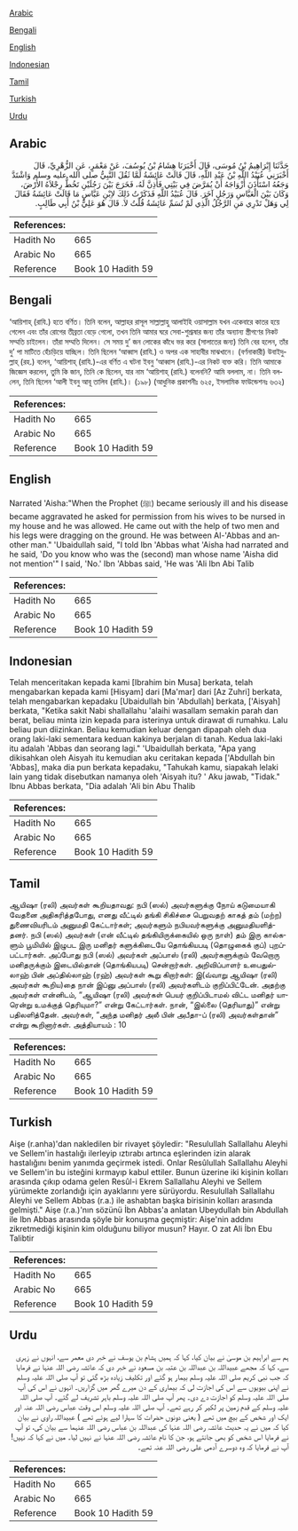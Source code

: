 [Arabic](#arabic)

[Bengali](#bengali)

[English](#english)

[Indonesian](#indonesian)

[Tamil](#tamil)

[Turkish](#turkish)

[Urdu](#urdu)

## Arabic


<div dir="rtl" lang="ar" style={{fontSize:'larger',backgroundColor:'#f8f9fa',padding:20}}>
حَدَّثَنَا إِبْرَاهِيمُ بْنُ مُوسَى، قَالَ أَخْبَرَنَا هِشَامُ بْنُ يُوسُفَ، عَنْ مَعْمَرٍ، عَنِ الزُّهْرِيِّ، قَالَ أَخْبَرَنِي عُبَيْدُ اللَّهِ بْنُ عَبْدِ اللَّهِ، قَالَ قَالَتْ عَائِشَةُ لَمَّا ثَقُلَ النَّبِيُّ صلى الله عليه وسلم وَاشْتَدَّ وَجَعُهُ اسْتَأْذَنَ أَزْوَاجَهُ أَنْ يُمَرَّضَ فِي بَيْتِي فَأَذِنَّ لَهُ، فَخَرَجَ بَيْنَ رَجُلَيْنِ تَخُطُّ رِجْلاَهُ الأَرْضَ، وَكَانَ بَيْنَ الْعَبَّاسِ وَرَجُلٍ آخَرَ‏.‏ قَالَ عُبَيْدُ اللَّهِ فَذَكَرْتُ ذَلِكَ لاِبْنِ عَبَّاسٍ مَا قَالَتْ عَائِشَةُ فَقَالَ لِي وَهَلْ تَدْرِي مَنِ الرَّجُلُ الَّذِي لَمْ تُسَمِّ عَائِشَةُ قُلْتُ لاَ‏.‏ قَالَ هُوَ عَلِيُّ بْنُ أَبِي طَالِبٍ‏.‏
</div>
<div style={{backgroundColor:'#f8f9fa',padding:20, marginBottom: 10}}><table> <thead> <tr> <th>References:</th> <th></th> </tr> </thead> <tbody><tr><td>Hadith No</td><td>665</td></tr><tr><td>Arabic No</td><td>665</td></tr><tr><td>Reference</td><td>Book 10 Hadith 59</td></tr></tbody></table></div>

## Bengali


<div dir="ltr" lang="bn" style={{fontSize:'larger',backgroundColor:'#f8f9fa',padding:20}}>
‘আয়িশাহ্ (রাযি.) হতে বর্ণিত। তিনি বলেন, আল্লাহর রাসূল সাল্লাল্লাহু আলাইহি ওয়াসাল্লাম যখন একেবারে কাতর হয়ে গেলেন এবং তাঁর রোগের তীব্রতা বেড়ে গেলো, তখন তিনি আমার ঘরে সেবা-শুশ্রূষার জন্য তাঁর অন্যান্য স্ত্রীগণের নিকট সম্মতি চাইলেন। তাঁরা সম্মতি দিলেন। সে সময় দু’ জন লোকের কাঁধে ভর করে (সালাতের জন্য) তিনি বের হলেন, তাঁর দু’ পা মাটিতে হেঁচড়িয়ে যাচ্ছিল। তিনি ছিলেন ‘আব্বাস (রাযি.) ও অপর এক সাহাবীর মাঝখানে। (বর্ণনাকারী) উবাইদুল্লাহ্ (রহ.) বলেন, ‘আয়িশাহ্ (রাযি.)-এর বর্ণিত এ ঘটনা ইবনু ‘আব্বাস (রাযি.)-এর নিকট ব্যক্ত করি। তিনি আমাকে জিজ্ঞেস করলেন, তুমি কি জান, তিনি কে ছিলেন, যার নাম ‘আয়িশাহ্ (রাযি.) বলেননি? আমি বললাম, না। তিনি বললেন, তিনি ছিলেন ‘আলী ইবনু আবূ তালিব (রাযি.)। (১৯৮) (আধুনিক প্রকাশনীঃ ৬২৫, ইসলামিক ফাউন্ডেশনঃ ৬৩২)
</div>
<div style={{backgroundColor:'#f8f9fa',padding:20, marginBottom: 10}}><table> <thead> <tr> <th>References:</th> <th></th> </tr> </thead> <tbody><tr><td>Hadith No</td><td>665</td></tr><tr><td>Arabic No</td><td>665</td></tr><tr><td>Reference</td><td>Book 10 Hadith 59</td></tr></tbody></table></div>

## English


<div dir="ltr" lang="en" style={{fontSize:'larger',backgroundColor:'#f8f9fa',padding:20}}>
Narrated 'Aisha:"When the Prophet (ﷺ) became seriously ill and his disease became aggravated he asked for permission from his wives to be nursed in my house and he was allowed. He came out with the help of two men and his legs were dragging on the ground. He was between Al-'Abbas and another man." 'Ubaidullah said, "I told Ibn 'Abbas what 'Aisha had narrated and he said, 'Do you know who was the (second) man whose name 'Aisha did not mention'" I said, 'No.' Ibn 'Abbas said, 'He was 'Ali Ibn Abi Talib
</div>
<div style={{backgroundColor:'#f8f9fa',padding:20, marginBottom: 10}}><table> <thead> <tr> <th>References:</th> <th></th> </tr> </thead> <tbody><tr><td>Hadith No</td><td>665</td></tr><tr><td>Arabic No</td><td>665</td></tr><tr><td>Reference</td><td>Book 10 Hadith 59</td></tr></tbody></table></div>

## Indonesian


<div dir="ltr" lang="id" style={{fontSize:'larger',backgroundColor:'#f8f9fa',padding:20}}>
Telah menceritakan kepada kami [Ibrahim bin Musa] berkata, telah mengabarkan kepada kami [Hisyam] dari [Ma'mar] dari [Az Zuhri] berkata, telah mengabarkan kepadaku [Ubaidullah bin 'Abdullah] berkata, ['Aisyah] berkata, "Ketika sakit Nabi shallallahu 'alaihi wasallam semakin parah dan berat, beliau minta izin kepada para isterinya untuk dirawat di rumahku. Lalu beliau pun diizinkan. Beliau kemudian keluar dengan dipapah oleh dua orang laki-laki sementara keduan kakinya berjalan di tanah. Kedua laki-laki itu adalah 'Abbas dan seorang lagi." 'Ubaidullah berkata, "Apa yang dikisahkan oleh Aisyah itu kemudian aku ceritakan kepada ['Abdullah bin 'Abbas], maka dia pun berkata kepadaku, "Tahukah kamu, siapakah lelaki lain yang tidak disebutkan namanya oleh 'Aisyah itu? ' Aku jawab, "Tidak." Ibnu Abbas berkata, "Dia adalah 'Ali bin Abu Thalib
</div>
<div style={{backgroundColor:'#f8f9fa',padding:20, marginBottom: 10}}><table> <thead> <tr> <th>References:</th> <th></th> </tr> </thead> <tbody><tr><td>Hadith No</td><td>665</td></tr><tr><td>Arabic No</td><td>665</td></tr><tr><td>Reference</td><td>Book 10 Hadith 59</td></tr></tbody></table></div>

## Tamil


<div dir="ltr" lang="ta" style={{fontSize:'larger',backgroundColor:'#f8f9fa',padding:20}}>
ஆயிஷா (ரலி) அவர்கள் கூறியதாவது: நபி (ஸல்) அவர்களுக்கு நோய் கடுமையாகி வேதனை அதிகரித்தபோது, எனது வீட்டில் தங்கி சிகிச்சை பெறுவதற் காகத் தம் (மற்ற) துணைவியரிடம் அனுமதி கேட்டார்கள்; அவர்களும் நபியவர்களுக்கு அனுமதியளித்தனர். நபி (ஸல்) அவர்கள் (என் வீட்டில் தங்கியிருக்கையில் ஒரு நாள்) தம் இரு கால்களும் பூமியில் இழுபட இரு மனிதர் களுக்கிடையே தொங்கியபடி (தொழுகைக் குப்) புறப்பட்டார்கள். அப்போது நபி (ஸல்) அவர்கள் அப்பாஸ் (ரலி) அவர்களுக்கும் வேறொரு மனிதருக்கும் இடையில்தான் (தொங்கியபடி) சென்றார்கள். அறிவிப்பாளர் உபைதுல்லாஹ் பின் அப்தில்லாஹ் (ரஹ்) அவர்கள் கூறு கிறார்கள்: இ(வ்வாறு ஆயிஷா (ரலி) அவர்கள் கூறிய)தை நான் இப்னு அப்பாஸ் (ரலி) அவர்களிடம் குறிப்பிட்டேன். அதற்கு அவர்கள் என்னிடம், “ஆயிஷா (ரலி) அவர்கள் பெயர் குறிப்பிடாமல் விட்ட மனிதர் யாரென்று உமக்குத் தெரியுமா?” என்று கேட்டார்கள். நான், “இல்லை (தெரியாது)” என்று பதிலளித்தேன். அவர்கள், “அந்த மனிதர் அலீ பின் அபீதா-ப் (ரலி) அவர்கள்தான்” என்று கூறினார்கள். அத்தியாயம் : 10
</div>
<div style={{backgroundColor:'#f8f9fa',padding:20, marginBottom: 10}}><table> <thead> <tr> <th>References:</th> <th></th> </tr> </thead> <tbody><tr><td>Hadith No</td><td>665</td></tr><tr><td>Arabic No</td><td>665</td></tr><tr><td>Reference</td><td>Book 10 Hadith 59</td></tr></tbody></table></div>

## Turkish


<div dir="ltr" lang="tr" style={{fontSize:'larger',backgroundColor:'#f8f9fa',padding:20}}>
Aişe (r.anha)'dan nakledilen bir rivayet şöyledir: "Resulullah Sallallahu Aleyhi ve Sellem'in hastalığı ilerleyip ıztırabı artınca eşlerinden izin alarak hastalığını benim yanımda geçirmek istedi. Onlar Resûlullah Sallallahu Aleyhi ve Sellem'in bu isteğini kırmayıp kabul ettiler. Bunun üzerine iki kişinin kolları arasında çıkıp odama gelen Resûl-i Ekrem Sallallahu Aleyhi ve Sellem yürümekte zorlandığı için ayaklarını yere sürüyordu. Resulullah Sallallahu Aleyhi ve Sellem Abbas (r.a.) ile ashabtan başka birisinin kolları arasında gelmişti." Aişe (r.a.)'nın sözünü İbn Abbas'a anlatan Ubeydullah bin Abdullah ile Ibn Abbas arasında şöyle bir konuşma geçmiştir: Aişe'nin addını zikretmediği kişinin kim olduğunu biliyor musun? Hayır. O zat Ali İbn Ebu Talibtir
</div>
<div style={{backgroundColor:'#f8f9fa',padding:20, marginBottom: 10}}><table> <thead> <tr> <th>References:</th> <th></th> </tr> </thead> <tbody><tr><td>Hadith No</td><td>665</td></tr><tr><td>Arabic No</td><td>665</td></tr><tr><td>Reference</td><td>Book 10 Hadith 59</td></tr></tbody></table></div>

## Urdu


<div dir="rtl" lang="ur" style={{fontSize:'larger',backgroundColor:'#f8f9fa',padding:20}}>
ہم سے ابراہیم بن موسیٰ نے بیان کیا، کہا کہ ہمیں ہشام بن یوسف نے خبر دی معمر سے، انہوں نے زہری سے، کہا کہ مجھے عبیداللہ بن عبداللہ بن عتبہ بن مسعود نے خبر دی کہ عائشہ رضی اللہ عنہا نے فرمایا کہ جب نبی کریم صلی اللہ علیہ وسلم بیمار ہو گئے اور تکلیف زیادہ بڑھ گئی تو آپ صلی اللہ علیہ وسلم نے اپنی بیویوں سے اس کی اجازت لی کہ بیماری کے دن میرے گھر میں گزاریں۔ انہوں نے اس کی آپ صلی اللہ علیہ وسلم کو اجازت دے دی۔ پھر آپ صلی اللہ علیہ وسلم باہر تشریف لے گئے۔ آپ صلی اللہ علیہ وسلم کے قدم زمین پر لکیر کر رہے تھے۔ آپ صلی اللہ علیہ وسلم اس وقت عباس رضی اللہ عنہ اور ایک اور شخص کے بیچ میں تھے ( یعنی دونوں حضرات کا سہارا لیے ہوئے تھے ) عبیداللہ راوی نے بیان کیا کہ میں نے یہ حدیث عائشہ رضی اللہ عنہا کی عبداللہ بن عباس رضی اللہ عنہما سے بیان کی، تو آپ نے فرمایا اس شخص کو بھی جانتے ہو، جن کا نام عائشہ رضی اللہ عنہا نے نہیں لیا۔ میں نے کہا کہ نہیں! آپ نے فرمایا کہ وہ دوسرے آدمی علی رضی اللہ عنہ تھے۔
</div>
<div style={{backgroundColor:'#f8f9fa',padding:20, marginBottom: 10}}><table> <thead> <tr> <th>References:</th> <th></th> </tr> </thead> <tbody><tr><td>Hadith No</td><td>665</td></tr><tr><td>Arabic No</td><td>665</td></tr><tr><td>Reference</td><td>Book 10 Hadith 59</td></tr></tbody></table></div>